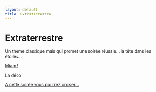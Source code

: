 ```yaml
---
layout: default
title: Extraterrestre
---
```


# Extraterrestre

Un thème classique mais qui promet une soirée réussie... la tête dans les étoiles...

[Miam !](/pages/extraterrestre/miam.html)

[La déco](/pages/extraterrestre/deco.html)

[A cette soirée vous pourrez croiser...](/pages/extraterrestre/deguisements.html)
